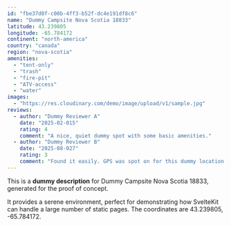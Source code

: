 ```yaml
---
id: "fbe37d0f-c00b-4ff3-b52f-dc4e191df8c6"
name: "Dummy Campsite Nova Scotia 18833"
latitude: 43.239805
longitude: -65.784172
continent: "north-america"
country: "canada"
region: "nova-scotia"
amenities:
  - "tent-only"
  - "trash"
  - "fire-pit"
  - "ATV-access"
  - "water"
images:
  - "https://res.cloudinary.com/demo/image/upload/v1/sample.jpg"
reviews:
  - author: "Dummy Reviewer A"
    date: "2025-02-015"
    rating: 4
    comment: "A nice, quiet dummy spot with some basic amenities."
  - author: "Dummy Reviewer B"
    date: "2025-08-027"
    rating: 3
    comment: "Found it easily. GPS was spot on for this dummy location."
---
```


This is a **dummy description** for Dummy Campsite Nova Scotia 18833, generated for the proof of concept.

It provides a serene environment, perfect for demonstrating how SvelteKit can handle a large number of static pages. The coordinates are 43.239805, -65.784172.

